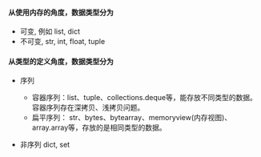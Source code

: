 #### 从使用内存的角度，数据类型分为
- 可变, 例如 list, dict
- 不可变, str, int, float, tuple

#### 从类型的定义角度，数据类型分为
- 序列    
    - 容器序列：list、tuple、collections.deque等，能存放不同类型的数据。容器序列存在深拷贝、浅拷贝问题。
    - 扁平序列： str、bytes、bytearray、memoryview(内存视图)、array.array等，存放的是相同类型的数据。

- 非序列 dict, set  


